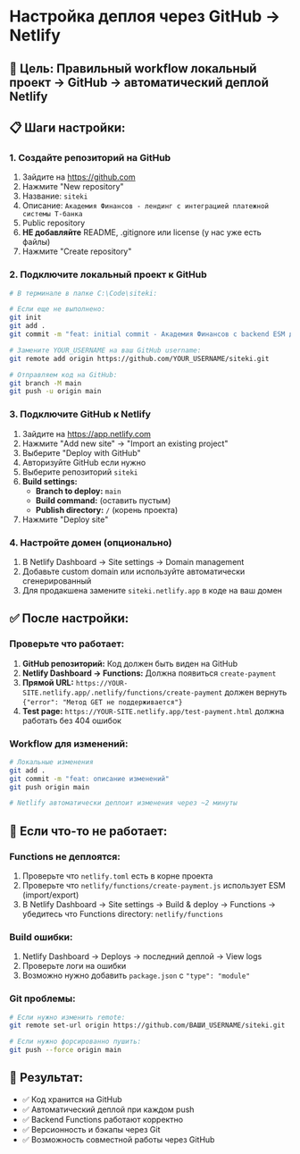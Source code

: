 # Настройка деплоя через GitHub → Netlify

## 🎯 **Цель**: Правильный workflow локальный проект → GitHub → автоматический деплой Netlify

## 📋 **Шаги настройки:**

### 1. Создайте репозиторий на GitHub
1. Зайдите на https://github.com
2. Нажмите "New repository"
3. Название: `siteki`
4. Описание: `Академия Финансов - лендинг с интеграцией платежной системы Т-банка`
5. Public repository
6. **НЕ добавляйте** README, .gitignore или license (у нас уже есть файлы)
7. Нажмите "Create repository"

### 2. Подключите локальный проект к GitHub
```bash
# В терминале в папке C:\Code\siteki:

# Если еще не выполнено:
git init
git add .
git commit -m "feat: initial commit - Академия Финансов с backend ESM для Netlify Functions"

# Замените YOUR_USERNAME на ваш GitHub username:
git remote add origin https://github.com/YOUR_USERNAME/siteki.git

# Отправляем код на GitHub:
git branch -M main
git push -u origin main
```

### 3. Подключите GitHub к Netlify
1. Зайдите на https://app.netlify.com
2. Нажмите "Add new site" → "Import an existing project"
3. Выберите "Deploy with GitHub" 
4. Авторизуйте GitHub если нужно
5. Выберите репозиторий `siteki`
6. **Build settings:**
   - **Branch to deploy:** `main`
   - **Build command:** (оставить пустым)
   - **Publish directory:** `/` (корень проекта)
7. Нажмите "Deploy site"

### 4. Настройте домен (опционально)
1. В Netlify Dashboard → Site settings → Domain management
2. Добавьте custom domain или используйте автоматически сгенерированный
3. Для продакшена замените `siteki.netlify.app` в коде на ваш домен

## ✅ **После настройки:**

### Проверьте что работает:
1. **GitHub репозиторий:** Код должен быть виден на GitHub
2. **Netlify Dashboard → Functions:** Должна появиться `create-payment`
3. **Прямой URL:** `https://YOUR-SITE.netlify.app/.netlify/functions/create-payment` должен вернуть `{"error": "Метод GET не поддерживается"}`
4. **Test page:** `https://YOUR-SITE.netlify.app/test-payment.html` должна работать без 404 ошибок

### Workflow для изменений:
```bash
# Локальные изменения
git add .
git commit -m "feat: описание изменений"
git push origin main

# Netlify автоматически деплоит изменения через ~2 минуты
```

## 🔧 **Если что-то не работает:**

### Functions не деплоятся:
1. Проверьте что `netlify.toml` есть в корне проекта
2. Проверьте что `netlify/functions/create-payment.js` использует ESM (import/export)
3. В Netlify Dashboard → Site settings → Build & deploy → Functions → убедитесь что Functions directory: `netlify/functions`

### Build ошибки:
1. Netlify Dashboard → Deploys → последний деплой → View logs
2. Проверьте логи на ошибки
3. Возможно нужно добавить `package.json` с `"type": "module"`

### Git проблемы:
```bash
# Если нужно изменить remote:
git remote set-url origin https://github.com/ВАШИ_USERNAME/siteki.git

# Если нужно форсированно пушить:
git push --force origin main
```

## 🎉 **Результат:**
- ✅ Код хранится на GitHub
- ✅ Автоматический деплой при каждом push
- ✅ Backend Functions работают корректно
- ✅ Версионность и бэкапы через Git
- ✅ Возможность совместной работы через GitHub 